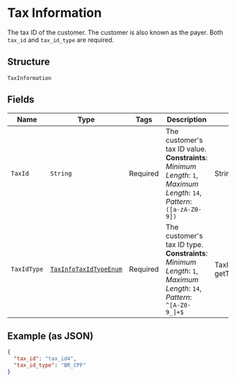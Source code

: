 
# Tax Information

The tax ID of the customer. The customer is also known as the payer. Both `tax_id` and `tax_id_type` are required.

## Structure

`TaxInformation`

## Fields

| Name | Type | Tags | Description | Getter | Setter |
|  --- | --- | --- | --- | --- | --- |
| `TaxId` | `String` | Required | The customer's tax ID value.<br>**Constraints**: *Minimum Length*: `1`, *Maximum Length*: `14`, *Pattern*: `([a-zA-Z0-9])` | String getTaxId() | setTaxId(String taxId) |
| `TaxIdType` | [`TaxInfoTaxIdTypeEnum`](../../doc/models/tax-info-tax-id-type-enum.md) | Required | The customer's tax ID type.<br>**Constraints**: *Minimum Length*: `1`, *Maximum Length*: `14`, *Pattern*: `^[A-Z0-9_]+$` | TaxInfoTaxIdTypeEnum getTaxIdType() | setTaxIdType(TaxInfoTaxIdTypeEnum taxIdType) |

## Example (as JSON)

```json
{
  "tax_id": "tax_id4",
  "tax_id_type": "BR_CPF"
}
```

